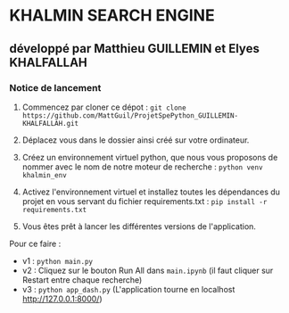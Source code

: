 # KHALMIN SEARCH ENGINE
## développé par Matthieu GUILLEMIN et Elyes KHALFALLAH

### Notice de lancement

1. Commencez par cloner ce dépot :
```git clone https://github.com/MattGuil/ProjetSpePython_GUILLEMIN-KHALFALLAH.git```

2. Déplacez vous dans le dossier ainsi créé sur votre ordinateur.

3. Créez un environnement virtuel python, que nous vous proposons de nommer avec le nom de notre moteur de recherche :
```python venv khalmin_env```

4. Activez l'environnement virtuel et installez toutes les dépendances du projet en vous servant du fichier requirements.txt :
```pip install -r requirements.txt```

5. Vous êtes prêt à lancer les différentes versions de l'application.

Pour ce faire :
- v1 : ```python main.py```
- v2 : Cliquez sur le bouton Run All dans ```main.ipynb``` (il faut cliquer sur Restart entre chaque recherche)
- v3 : ```python app_dash.py``` (L'application tourne en localhost http://127.0.0.1:8000/)